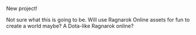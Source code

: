 New project!

Not sure what this is going to be.
Will use Ragnarok Online assets for fun to create a world maybe? A Dota-like Ragnarok online?
